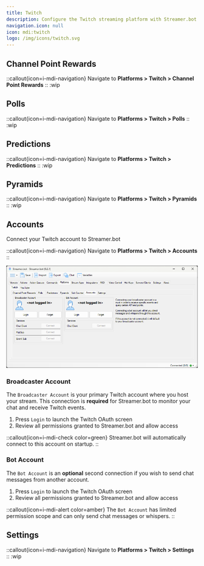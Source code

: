 ```yaml
---
title: Twitch
description: Configure the Twitch streaming platform with Streamer.bot
navigation.icon: null
icon: mdi:twitch
logo: /img/icons/twitch.svg
---
```


## Channel Point Rewards
::callout{icon=i-mdi-navigation}
Navigate to **Platforms > Twitch > Channel Point Rewards**
::
:wip

## Polls
::callout{icon=i-mdi-navigation}
Navigate to **Platforms > Twitch > Polls**
::
:wip

## Predictions
::callout{icon=i-mdi-navigation}
Navigate to **Platforms > Twitch > Predictions**
::
:wip

## Pyramids
::callout{icon=i-mdi-navigation}
Navigate to **Platforms > Twitch > Pyramids**
::
:wip

## Accounts
Connect your Twitch account to Streamer.bot

::callout{icon=i-mdi-navigation}
Navigate to **Platforms > Twitch > Accounts**
::

![Twitch Accounts Configuration](assets/twitch-accounts.png)

### Broadcaster Account
The `Broadcaster Account` is your primary Twitch account where you host your stream. This connection is **required** for Streamer.bot to monitor your chat and receive Twitch events.

1. Press `Login` to launch the Twitch OAuth screen
2. Review all permissions granted to Streamer.bot and allow access

::callout{icon=i-mdi-check color=green}
Streamer.bot will automatically connect to this account on startup.
::

### Bot Account
The `Bot Account` is an **optional** second connection if you wish to send chat messages from another account.

1. Press `Login` to launch the Twitch OAuth screen
2. Review all permissions granted to Streamer.bot and allow access

::callout{icon=i-mdi-alert color=amber}
The `Bot Account` has limited permission scope and can only send chat messages or whispers.
::

## Settings
::callout{icon=i-mdi-navigation}
Navigate to **Platforms > Twitch > Settings**
::
:wip